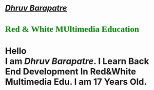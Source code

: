 
<!DOCTYPE html>
<html>
<head>
</head>
<body>
    <h1 style="font-size:25px;"><i><u>Dhruv Barapatre</u></i></h2>
    <h1 style="color:green;font-family: Calibri;"><b>Red & White MUltimedia Education</b></h2>
    <h1>Hello<br>I am<em><b> Dhruv Barapatre</b></em>. I Learn <b>Back End Development </b>In Red&White Multimedia Edu. I am 17 Years Old.</h2>
</body>
</html>
